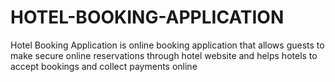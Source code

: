 # HOTEL-BOOKING-APPLICATION
Hotel Booking Application is online booking application that allows guests to make secure online reservations through hotel website and helps hotels to accept bookings and collect payments online

